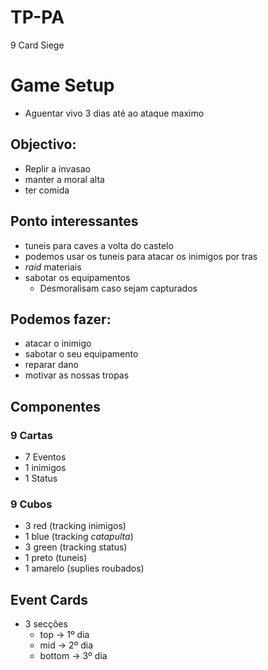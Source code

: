 # TP-PA

9 Card Siege

# Game Setup

- Aguentar vivo 3 dias até ao ataque maximo

## Objectivo:
  - Replir a invasao
  - manter a moral alta
  - ter comida

## Ponto interessantes

  - tuneis para caves a volta do castelo
  - podemos usar os tuneis para atacar os inimigos por tras
  - _raid_ materiais
  - sabotar os equipamentos
    - Desmoralisam caso sejam capturados
  
## Podemos fazer:

- atacar o inimigo
- sabotar o seu equipamento
- reparar dano
- motivar as nossas tropas

## Componentes

### 9 Cartas
  - 7 Eventos
  - 1 inimigos
  - 1 Status
    
### 9 Cubos
  - 3 red (tracking inimigos)
  - 1 blue (tracking _catapulta_)
  - 3 green (tracking status)
  - 1 preto (tuneis)
  - 1 amarelo (suplies roubados)

## Event Cards
  - 3 secções
    - top -> 1º dia
    - mid -> 2º dia
    - bottom -> 3º dia
  
